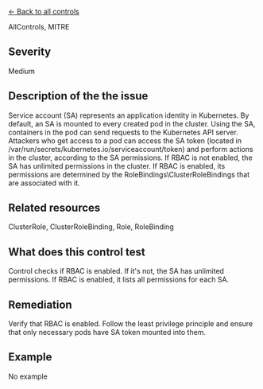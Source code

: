 [← Back to all controls](index.md)


AllControls, MITRE

## Severity

Medium

## Description of the the issue

Service account (SA) represents an application identity in Kubernetes. By default, an SA is mounted to every created pod in the cluster. Using the SA, containers in the pod can send requests to the Kubernetes API server. Attackers who get access to a pod can access the SA token (located in /var/run/secrets/kubernetes.io/serviceaccount/token) and perform actions in the cluster, according to the SA permissions. If RBAC is not enabled, the SA has unlimited permissions in the cluster. If RBAC is enabled, its permissions are determined by the RoleBindings\\ClusterRoleBindings that are associated with it.

## Related resources

ClusterRole, ClusterRoleBinding, Role, RoleBinding

## What does this control test

Control checks if RBAC is enabled. If it's not, the SA has unlimited permissions. If RBAC is enabled, it lists  all permissions for each SA.

## Remediation

Verify that RBAC is enabled. Follow the least privilege principle and ensure that only necessary pods have SA token mounted into them.

## Example

No example
